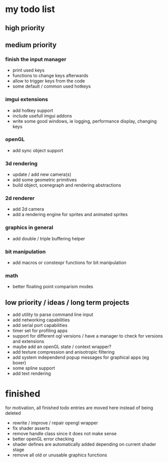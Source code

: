 # my todo list

## high priority


## medium priority

### finish the input manager
- print used keys
- functions to change keys afterwards
- allow to trigger keys from the code
- some default / common used hotkeys

### imgui extensions
- add hotkey support
- include usefull imgui addons
- write some good windows, ie logging, performance display, changing keys

### openGL
- add sync object support

### 3d rendering
- update / add new camera(s)
- add some geometric primitives
- build object, scenegraph and rendering abstractions

### 2d renderer
- add 2d camera
- add a rendering engine for sprites and animated sprites

### graphics in general
- add double / triple buffering helper

### bit manipulation
- add macros or constexpr functions for bit manipulation

### math
- better floating point comparism modes

## low priority / ideas / long term projects
- add utility to parse command line input
- add networking capabilities
- add serial port capabilities
- timer set for profiling apps
- support for different ogl versions / have a manager to check for versions and extensions
- maybe add an openGL state / context wrapper?
- add texture compression and anisotropic filtering
- add system independend popup messages for graphical apps (eg boxer) 
- some spline support
- add text rendering

# finished
for motivation, all finished todo entries are moved here instead of being deleted

- rewrite / improve / repair opengl wrapper
- fix shader asserts
- remove handle class since it does not make sense
- better openGL error checking
- shader defines are automatically added depending on current shader stage
- remove all old or unusable graphics functions
